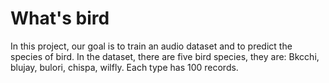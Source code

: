 # What's bird

In this project, our goal is to train an audio dataset and to predict the species of bird. In the dataset, there are five bird species, they are: Bkcchi, blujay, bulori, chispa, wilfly. Each type has 100 records. 
